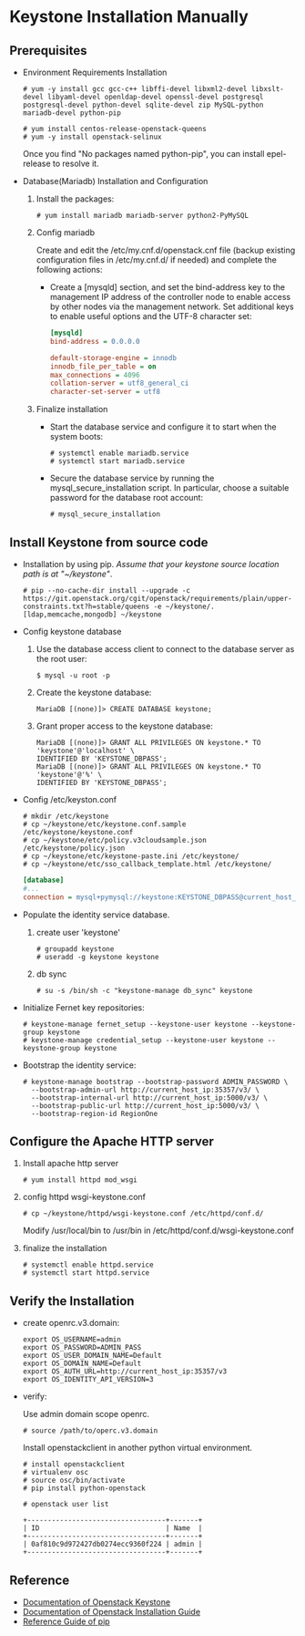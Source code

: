 Keystone Installation Manually
==============================

## Prerequisites

* Environment Requirements Installation

   ```
   # yum -y install gcc gcc-c++ libffi-devel libxml2-devel libxslt-devel libyaml-devel openldap-devel openssl-devel postgresql postgresql-devel python-devel sqlite-devel zip MySQL-python mariadb-devel python-pip

   # yum install centos-release-openstack-queens
   # yum -y install openstack-selinux
   ```

   Once you find "No packages named python-pip", you can install epel-release to resolve it.

* Database(Mariadb) Installation and Configuration

   1. Install the packages:

      ```
      # yum install mariadb mariadb-server python2-PyMySQL
      ```
   2. Config mariadb

      Create and edit the /etc/my.cnf.d/openstack.cnf file (backup existing configuration files in /etc/my.cnf.d/ if needed) and complete the following actions:

         * Create a [mysqld] section, and set the bind-address key to the management IP address of the controller node to enable access by other nodes via the management network. Set additional keys to enable useful options and the UTF-8 character set:

            ```ini
            [mysqld]
            bind-address = 0.0.0.0

            default-storage-engine = innodb
            innodb_file_per_table = on
            max_connections = 4096
            collation-server = utf8_general_ci
            character-set-server = utf8
            ```

   3. Finalize installation

      + Start the database service and configure it to start when the system boots:

         ```
         # systemctl enable mariadb.service
         # systemctl start mariadb.service
         ```

      + Secure the database service by running the mysql_secure_installation script. In particular, choose a suitable password for the database root account:

         ```
         # mysql_secure_installation
         ```

## Install Keystone from source code


* Installation by using pip. *Assume that your keystone source location path is at "~/keystone"*.

   ```
   # pip --no-cache-dir install --upgrade -c https://git.openstack.org/cgit/openstack/requirements/plain/upper-constraints.txt?h=stable/queens -e ~/keystone/.[ldap,memcache,mongodb] ~/keystone
   ```

* Config keystone database

   1. Use the database access client to connect to the database server as the root user:

      ```
      $ mysql -u root -p
      ```

   2. Create the keystone database:

      ```
      MariaDB [(none)]> CREATE DATABASE keystone;
      ```

   3. Grant proper access to the keystone database:

      ```
      MariaDB [(none)]> GRANT ALL PRIVILEGES ON keystone.* TO 'keystone'@'localhost' \
      IDENTIFIED BY 'KEYSTONE_DBPASS';
      MariaDB [(none)]> GRANT ALL PRIVILEGES ON keystone.* TO 'keystone'@'%' \
      IDENTIFIED BY 'KEYSTONE_DBPASS';
      ```

* Config /etc/keyston.conf

   ```
   # mkdir /etc/keystone
   # cp ~/keystone/etc/keystone.conf.sample /etc/keystone/keystone.conf
   # cp ~/keystone/etc/policy.v3cloudsample.json /etc/keystone/policy.json
   # cp ~/keystone/etc/keystone-paste.ini /etc/keystone/
   # cp ~/keystone/etc/sso_callback_template.html /etc/keystone/
   ```

   ```ini
   [database]
   #...
   connection = mysql+pymysql://keystone:KEYSTONE_DBPASS@current_host_ip/keystone
   ```

* Populate the identity service database.

   1. create user 'keystone'

      ```
      # groupadd keystone
      # useradd -g keystone keystone
      ```

   2. db sync

      ```
      # su -s /bin/sh -c "keystone-manage db_sync" keystone
      ```

* Initialize Fernet key repositories:

   ```
   # keystone-manage fernet_setup --keystone-user keystone --keystone-group keystone
   # keystone-manage credential_setup --keystone-user keystone --keystone-group keystone
   ```

* Bootstrap the identity service:

   ```
   # keystone-manage bootstrap --bootstrap-password ADMIN_PASSWORD \
     --bootstrap-admin-url http://current_host_ip:35357/v3/ \
     --bootstrap-internal-url http://current_host_ip:5000/v3/ \
     --bootstrap-public-url http://current_host_ip:5000/v3/ \
     --bootstrap-region-id RegionOne
   ```

## Configure the Apache HTTP server

   1. Install apache http server

      ```
      # yum install httpd mod_wsgi
      ```

   2. config httpd wsgi-keystone.conf

      ```
      # cp ~/keystone/httpd/wsgi-keystone.conf /etc/httpd/conf.d/
      ```

      Modify /usr/local/bin to /usr/bin in /etc/httpd/conf.d/wsgi-keystone.conf

   3. finalize the installation

      ```
      # systemctl enable httpd.service
      # systemctl start httpd.service
      ```


## Verify the Installation

* create openrc.v3.domain:

   ```
   export OS_USERNAME=admin
   export OS_PASSWORD=ADMIN_PASS
   export OS_USER_DOMAIN_NAME=Default
   export OS_DOMAIN_NAME=Default
   export OS_AUTH_URL=http://current_host_ip:35357/v3
   export OS_IDENTITY_API_VERSION=3
   ```

* verify:

   Use admin domain scope openrc.
   ```
   # source /path/to/operc.v3.domain
   ```

   Install openstackclient in another python virtual environment.
   ```
   # install openstackclient
   # virtualenv osc
   # source osc/bin/activate
   # pip install python-openstack
   ```

   ```
   # openstack user list

   +----------------------------------+-------+
   | ID                               | Name  |
   +----------------------------------+-------+
   | 0af810c9d972427db0274ecc9360f224 | admin |
   +----------------------------------+-------+
   ```

## Reference

+ [Documentation of Openstack Keystone](https://docs.openstack.org/keystone/queens/install/keystone-install-rdo.html)
+ [Documentation of Openstack Installation Guide](https://docs.openstack.org/install-guide/environment.html)
+ [Reference Guide of pip](https://pip.pypa.io/en/stable/reference/pip_install/#requirements-file-format)
